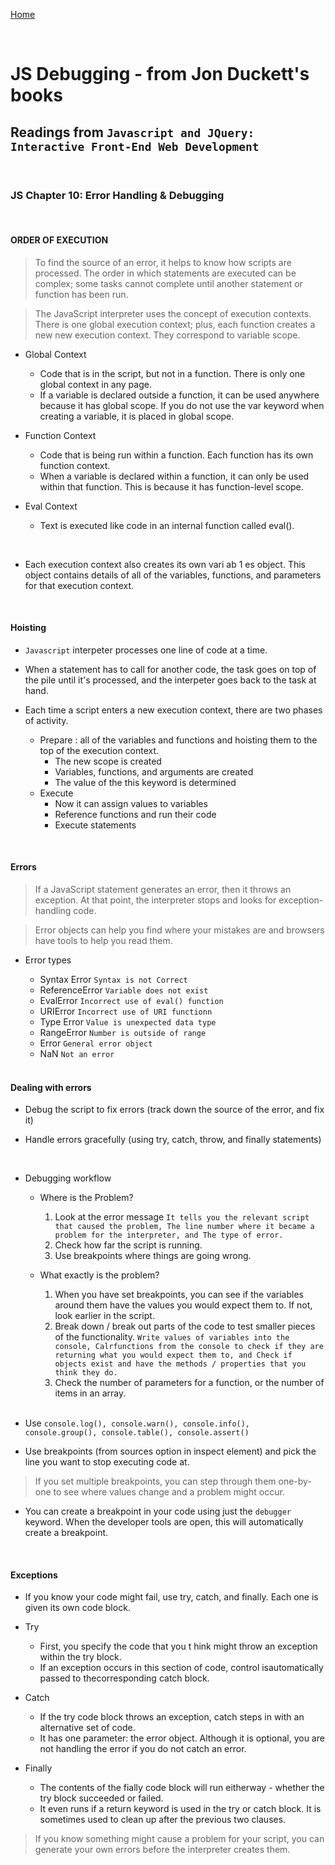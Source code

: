 
[Home](README.md)

<br>

# JS Debugging - from Jon Duckett's books

## Readings from `Javascript and JQuery: Interactive Front-End Web Development`

<br>

### JS Chapter 10: Error Handling & Debugging

<br>

#### ORDER OF EXECUTION

> To find the source of an error, it helps to know how scripts are processed. The order in which statements are executed can be complex; some tasks cannot complete until another statement or function has been run.

> The JavaScript interpreter uses the concept of execution contexts. There is one global execution context; plus, each function creates a new new execution context. They correspond to variable scope.

- Global Context
  - Code that is in the script, but not in a function. There is only one global context in any page.
  - If a variable is declared outside a function, it can be used anywhere because it has global scope. If you do not use the var keyword when creating a variable, it is placed in global scope.

- Function Context
  - Code that is being run within a function. Each function has its own function context.
  - When a variable is declared within a function, it can only be used within that function. This is because it has function-level scope.

- Eval Context
  - Text is executed like code in an internal function called eval().

<br>

- Each execution context also creates its own vari ab 1 es object. This object contains details of all of the variables, functions, and parameters for that execution context.

<br>

#### Hoisting

- `Javascript` interpeter processes one line of code at a time.
- When a statement has to call for another code, the task goes on top of the pile until it's processed, and the interpeter goes back to the task at hand.

- Each time a script enters a new execution context, there are two phases of activity.
  - Prepare : all of the variables and functions and hoisting them to the top of the execution context.
    - The new scope is created
    - Variables, functions, and arguments are created
    - The value of the this keyword is determined
  - Execute
    - Now it can assign values to variables
    - Reference functions and run their code
    - Execute statements

<br>

#### Errors

> If a JavaScript statement generates an error, then it throws an exception. At that point, the interpreter stops and looks for exception-handling code.

> Error objects can help you find where your mistakes are and browsers have tools to help you read them.

- Error types
  - Syntax Error `Syntax is not Correct`
  - ReferenceError `Variable does not exist`
  - EvalError `Incorrect use of eval() function`
  - URIError `Incorrect use of URI functionn`
  - Type Error `Value is unexpected data type`
  - RangeError `Number is outside of range`
  - Error `General error object`
  - NaN `Not an error`

  <br>

#### Dealing with errors

- Debug the script to fix errors (track down the source of the error, and fix it)

- Handle errors gracefully (using try, catch, throw, and finally statements)

<br>

- Debugging workflow
  - Where is the Problem?
    1. Look at the error message `It tells you the relevant script that caused the problem, The line number where it became a problem for the interpreter, and The type of error.`
    2. Check how far the script is running.
    3. Use breakpoints where things are going wrong.
  - What exactly is the problem?
    1. When you have set breakpoints, you can see if the variables around them have the values you would expect them to. If not, look earlier in the script.
    2. Break down / break out parts of the code to test smaller pieces of the functionality. `Write values of variables into the console, Calrfunctions from the console to check if they are returning what you would expect them to, and Check if objects exist and have the methods / properties that you think they do.`
    3. Check the number of parameters for a function, or the number of items in an array.

    <br>

- Use `console.log(), console.warn(), console.info(), console.group(), console.table(), console.assert()`

- Use breakpoints (from sources option in inspect element) and pick the line you want to stop executing code at.

> If you set multiple breakpoints, you can step through them one-by-one to see where values change and a problem might occur.

- You can create a breakpoint in your code using just the `debugger` keyword. When the developer tools are open, this will automatically create a breakpoint.

<br>

#### Exceptions

- If you know your code might fail, use try, catch, and finally. Each one is given its own code block.

- Try
  - First, you specify the code that you t hink might throw an exception within the try block.
  - If an exception occurs in this section of code, control isautomatically passed to thecorresponding catch block.
- Catch
  - If the try code block throws an exception, catch steps in with an alternative set of code.
  - It has one parameter: the error object. Although it is optional, you are not handling the error if you do not catch an error.
- Finally 
  - The contents of the fially code block will run eitherway - whether the try block succeeded or failed.
  - It even runs if a return keyword is used in the try or catch block. It is sometimes used to clean up after the previous two clauses.

> If you know something might cause a problem for your script, you can generate your own errors before the interpreter creates them.
